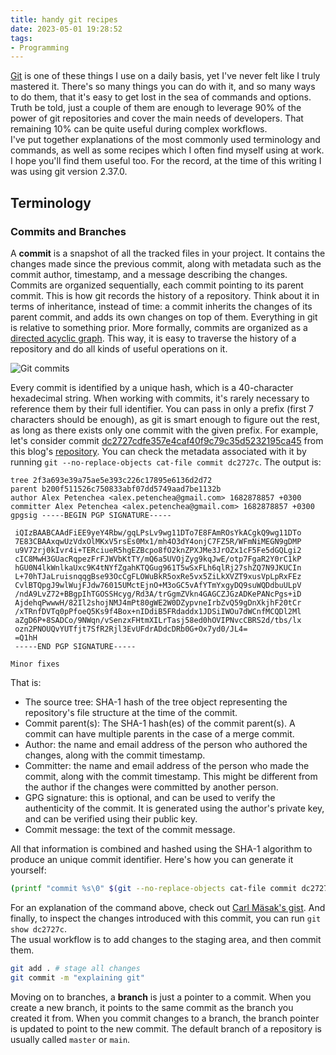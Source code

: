 ```yaml
---
title: handy git recipes
date: 2023-05-01 19:28:52
tags:
- Programming
---
```


[Git](https://git-scm.com/) is one of these things I use on a daily basis, yet I've never felt like I truly mastered it.
There's so many things you can do with it, and so many ways to do them, that it's easy to get lost in the sea of commands and options.
Truth be told, just a couple of them are enough to leverage 90% of the power of git repositories and cover the main
needs of developers. That remaining 10% can be quite useful during complex workflows.  
I've put together explanations of the most commonly used terminology and commands, as well as some recipes which
I often find myself using at work. I hope you'll find them useful too. For the record, at the time of this writing
I was using git version 2.37.0.

## Terminology

### Commits and Branches

A **commit** is a snapshot of all the tracked files in your project. It contains the changes made since the previous commit,
along with metadata such as the commit author, timestamp, and a message describing the changes. Commits are organized sequentially,
each commit pointing to its parent commit. This is how git records the history of a repository. Think about it
in terms of inheritance, instead of time: a commit inherits the changes of its parent commit, and adds its own changes
on top of them. Everything in git is relative to something prior. More formally, commits are organized as a
[directed acyclic graph](https://en.wikipedia.org/wiki/Directed_acyclic_graph). This way, it is easy to traverse the history
of a repository and do all kinds of useful operations on it.

![Git commits](http://localhost:4000/commits.png)

Every commit is identified by a unique hash, which is a 40-character hexadecimal string. When working with commits, it's rarely necessary to
reference them by their full identifier. You can pass in only a prefix (first 7 characters should be enough), as
git is smart enough to figure out the rest, as long as there exists only one commit with the given prefix. For example, let's consider
commit [dc2727cdfe357e4caf40f9c79c35d5232195ca45](https://github.com/apetenchea/cdroot/commit/dc2727cdfe357e4caf40f9c79c35d5232195ca45)
from this blog's [repository](https://github.com/apetenchea/cdroot). You can check the metadata associated with it
by running `git --no-replace-objects cat-file commit dc2727c`. The output is:

```
tree 2f3a693e39a75ae5e393c226c17895e6136d2d72
parent b200f511526c750833abf07dd5749aad7be1132b
author Alex Petenchea <alex.petenchea@gmail.com> 1682878857 +0300
committer Alex Petenchea <alex.petenchea@gmail.com> 1682878857 +0300
gpgsig -----BEGIN PGP SIGNATURE-----

 iQIzBAABCAAdFiEE9yeY4Rbw/gqLPsLv9wg11DTo7E8FAmROsYkACgkQ9wg11DTo
 7E83CBAAxqwUzVdxOlMKxV5rsEs0Mx1/mh4O3dY4onjC7FZ5R/WFmNiMEGN9gDMP
 u9V72rj0kIvr4i+TERciueR5hgEZBcpo8fO2knZPXJMe3JrOZx1cF5Fe5dGQLgi2
 cIC8MwH3GUacRqpezFrFJWVbKtTY/mQ6a5UVOjZyg9kqJwE/otp7FgaR2Y0rC1kP
 hGU0N4lkWnlkaUxc9K4tNYfZgahKTQGug961T5wSxFLh6qlRj27shZQ7N9JKUCIn
 L+70hTJaLruisnqqgBse93OcCgFLOWuBkR5oxRe5vx5ZiLkXVZT9xusVpLpRxFEz
 CvlBTQpgJ9wlWujFJdw76015UMctEjnO+M3oGC5vAfYTmYxgyDQ9suWQDdbuULpV
 /ndA9LvZ72+BBgpIhTGOSSHcyg/Rd3A/trGgmZVkn4GAGCZJGzADKePANcPgs+iD
 AjdehqPwwwH/82Il2shojNMJ4mPt80gWE2W0DZypvneIrbZvQ59gDnXkjhF20tCr
 /xTRnfDVTq0pPfoeQ5Ks9f4Box+nIDdiB5FRdaddx1JDSiIWOu7dWCnfMCQDl2Ml
 aZgD6P+8SADCo/9NWqn/vSenzxFHtmXILrTasj58ed0hOVIPNvcCBRS2d/tbs/lx
 ozn2PNOUQvYUTfjt7SfR2Rjl3EvUFdrADdcDRb0G+Ox7yd0/JL4=
 =Q1hH
 -----END PGP SIGNATURE-----

Minor fixes
```

That is:
- The source tree: SHA-1 hash of the tree object representing the repository's file structure at the time of the commit.
- Commit parent(s): The SHA-1 hash(es) of the commit parent(s). A commit can have multiple parents in the case of a merge commit.
- Author: the name and email address of the person who authored the changes, along with the commit timestamp.
- Committer: the name and email address of the person who made the commit, along with the commit timestamp. This might be 
  different from the author if the changes were committed by another person.
- GPG signature: this is optional, and can be used to verify the authenticity of the commit. It is generated using the author's
  private key, and can be verified using their public key.
- Commit message: the text of the commit message.

All that information is combined and hashed using the SHA-1 algorithm to produce an unique commit identifier. Here's
how you can generate it yourself:
```bash
(printf "commit %s\0" $(git --no-replace-objects cat-file commit dc2727c | wc -c); git cat-file commit dc2727c) | sha1sum
```

For an explanation of the command above, check out [Carl Mäsak's gist](https://gist.github.com/masak/2415865). And finally,
to inspect the changes introduced with this commit, you can run `git show dc2727c`.  
The usual workflow is to add changes to the staging area, and then commit them.
```bash
git add . # stage all changes
git commit -m "explaining git"
```

Moving on to branches, a **branch** is just a pointer to a commit. When you create a new branch, it points to the same commit as the branch
you created it from. When you commit changes to a branch, the branch pointer is updated to point to the new commit. 
The default branch of a repository is usually called `master` or `main`.